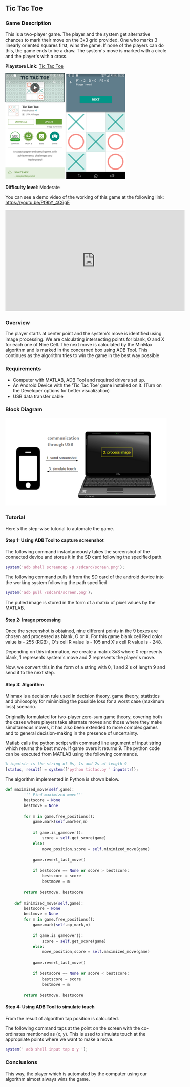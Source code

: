 ## Tic Tac Toe


### Game Description

This is a two-player game. The player and the system get alternative chances to mark their move on the 3x3 grid provided. One who marks 3 linearly oriented squares first, wins the game. If none of the players can do this, the game ends to be a draw. The system's move is marked with a circle and the player's with a cross.

**Playstore Link:** [Tic Tac Toe](https://play.google.com/store/apps/details?id=com.pinkpointer.tictactoe&hl=en)

![Playstore](/Images/tttps.png) 
![Image](/Images/tttim.png)

**Difficulty level**: Moderate

You can see a demo video of the working of this game at the following link: https://youtu.be/Pf9bY_4C6gE

<div class="row" style="text-align:center;">
    <iframe width="560" height="315" src="https://www.youtube.com/embed/Pf9bY_4C6gE" frameborder="0" allowfullscreen></iframe>
</div> 

### Overview

The player starts at center point and the system's move is identified using image processing. We are calculating intersecting points for blank, O and X for each one of Nine Cell. The next move is calculated by the MinMax algorithm and is marked in the concerned box using ADB Tool. This continues as the algorithm tries to win the game in the best way possible


### Requirements
- Computer with MATLAB, ADB Tool and required drivers set up.
- An Android Device with the 'Tic Tac Toe' game installed on it. (Turn on the Developer options for better visualization)
- USB data transfer cable

### Block Diagram

![BlockDiagram](/Images/BlockDiagram.png)

### Tutorial

Here's the step-wise tutorial to automate the game.

#### Step 1: Using ADB Tool to capture screenshot

The following command instantaneously takes the screenshot of the connected device and stores it in the SD card following the specified path.
  
```MATLAB
system('adb shell screencap -p /sdcard/screen.png');
```

The following command pulls it from the SD card of the android device into the working system following the path specified

```MATLAB
system('adb pull /sdcard/screen.png');
```
  
The pulled image is stored in the form of a matrix of pixel values by the MATLAB.
                
                
#### Step 2: Image processing

Once the screenshot is obtained, nine different points in the 9 boxes are chosen and processed as blank, O or X. For this game blank cell Red color value is - 255 (RGB) , O's cell R value is - 105 and X's cell R value is - 248.

Depending on this information, we create a matrix 3x3 where 0 represents blank, 1 represents system's move and 2 represents the player's move.

Now, we convert this in the form of a string with 0, 1 and 2's of length 9 and send it to the next step.

#### Step 3: Algorithm

Minmax is a decision rule used in decision theory, game theory, statistics and philosophy for minimizing the possible loss for a worst case (maximum loss) scenario. 

Originally formulated for two-player zero-sum game theory, covering both the cases where players take alternate moves and those where they make simultaneous moves, it has also been extended to more complex games and to general decision-making in the presence of uncertainty.

Matlab calls the python script with command line argument of input string which returns the best move. If game overs it returns 9. The python code can be executed from MATLAB using the following commands.

```MATLAB
% inputstr is the string of 0s, 1s and 2s of length 9
[status, result] = system(['python tictac.py ' inputstr]);
``` 

The algorithm implemented in Python is shown below.

```python
def maximized_move(self,game):
        ''' Find maximized move'''    
        bestscore = None
        bestmove = None

        for m in game.free_positions():
            game.mark(self.marker,m)
        
            if game.is_gameover():
                score = self.get_score(game)
            else:
                move_position,score = self.minimized_move(game)
        
            game.revert_last_move()
            
            if bestscore == None or score > bestscore:
                bestscore = score
                bestmove = m

        return bestmove, bestscore

    def minimized_move(self,game):
        bestscore = None
        bestmove = None
        for m in game.free_positions():
            game.mark(self.op_mark,m)
        
            if game.is_gameover():
                score = self.get_score(game)
            else:
                move_position,score = self.maximized_move(game)
        
            game.revert_last_move()
            
            if bestscore == None or score < bestscore:
                bestscore = score
                bestmove = m

        return bestmove, bestscore
```

#### Step 4: Using ADB Tool to simulate touch

From the result of algorithm tap position is calculated.

The following command taps at the point on the screen with the co-ordinates mentioned as (x, y). This is used to simulate touch at the appropriate points where we want to make a move.

```MATLAB
system(' adb shell input tap x y ');
```

### Conclusions

This way, the player which is automated by the computer using our algorithm almost always wins the game.